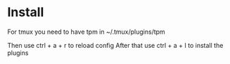 # Install

For tmux you need to have tpm in ~/.tmux/plugins/tpm

Then use ctrl + a + r to reload config
After that use ctrl + a + I to install the plugins
